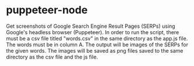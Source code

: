# puppeteer-node
Get screenshots of Google Search Engine Result Pages (SERPs) using Google's headless browser (Puppeteer). 
In order to run the script, there must be a csv file titled "words.csv" in the same directory as the app.js file. The words must be in column A. 
The output will be images of the SERPs for the given words. The images will be saved as png files saved to the same directory as the csv file and the js file. 

